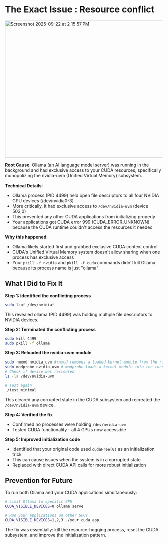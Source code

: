 # The Exact Issue : Resource conflict

<img width="654" height="439" alt="Screenshot 2025-09-22 at 2 15 57 PM" src="https://github.com/user-attachments/assets/bbab9f9d-b92c-4386-bffa-6287de098598" />


**Root Cause**: Ollama (an AI language model server) was running in the background and had exclusive access to your CUDA resources, specifically monopolizing the nvidia-uvm (Unified Virtual Memory) subsystem.

**Technical Details**:
- Ollama process (PID 4499) held open file descriptors to all four NVIDIA GPU devices (/dev/nvidia0-3) 
- More critically, it had exclusive access to `/dev/nvidia-uvm` (device 503,0)
- This prevented any other CUDA applications from initializing properly
- Your applications got CUDA error 999 (CUDA_ERROR_UNKNOWN) because the CUDA runtime couldn't access the resources it needed

**Why this happened**: 
- Ollama likely started first and grabbed exclusive CUDA context control
- CUDA's Unified Virtual Memory system doesn't allow sharing when one process has exclusive access
- Your `pkill -f nvidia` and `pkill -f cuda` commands didn't kill Ollama because its process name is just "ollama"

## What I Did to Fix It

**Step 1: Identified the conflicting process**
```bash
sudo lsof /dev/nvidia*
```
This revealed ollama (PID 4499) was holding multiple file descriptors to NVIDIA devices.

**Step 2: Terminated the conflicting process**
```bash
sudo kill 4499
sudo pkill -f ollama
```

**Step 3: Reloaded the nvidia-uvm module**
```bash
sudo rmmod nvidia_uvm #rmmod removes a loaded kernel module from the running Linux kernel, essentially unloading driver code from memory.
sudo modprobe nvidia_uvm # modprobe loads a kernel module into the running Linux kernel, automatically handling any dependencies by loading required modules first.
# Check if device was recreated
ls -la /dev/nvidia-uvm

# Test again
./test_minimal
```
This cleared any corrupted state in the CUDA subsystem and recreated the `/dev/nvidia-uvm` device.

**Step 4: Verified the fix**
- Confirmed no processes were holding `/dev/nvidia-uvm`
- Tested CUDA functionality - all 4 GPUs now accessible

**Step 5: Improved initialization code**
- Identified that your original code used `cudaFree(0)` as an initialization trick
- This can cause issues when the system is in a corrupted state
- Replaced with direct CUDA API calls for more robust initialization

## Prevention for Future

To run both Ollama and your CUDA applications simultaneously:
```bash
# Limit Ollama to specific GPU
CUDA_VISIBLE_DEVICES=0 ollama serve

# Run your applications on other GPUs
CUDA_VISIBLE_DEVICES=1,2,3 ./your_cuda_app
```

The fix was essentially: kill the resource-hogging process, reset the CUDA subsystem, and improve the initialization pattern.
